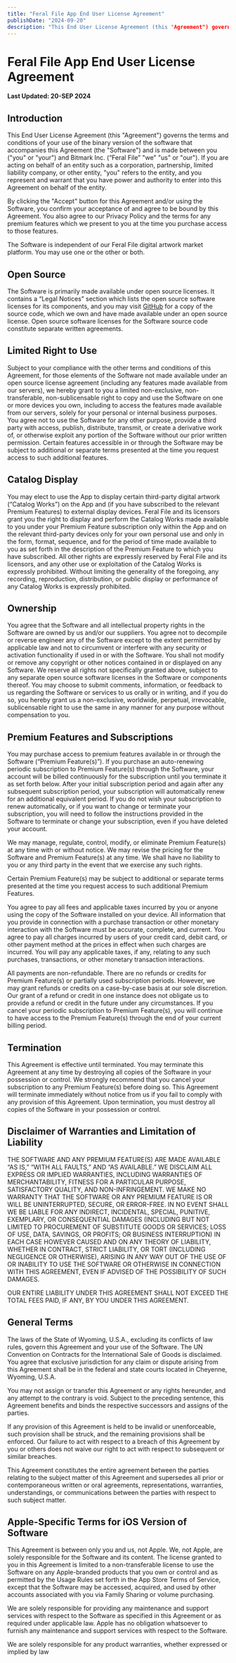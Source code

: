 ```yaml
---
title: "Feral File App End User License Agreement"
publishDate: "2024-09-20"
description: "This End User License Agreement (this "Agreement") governs the terms and conditions of your use of the binary version of the software that accompanies this Agreement (the "Software") and is made between you ("you" or "your") and Bitmark Inc. (“Feral File” "we" "us" or "our")."
---
```


# Feral File App End User License Agreement

**Last Updated: 20-SEP 2024**

## Introduction

This End User License Agreement (this "Agreement") governs the terms and conditions of your use of the binary version of the software that accompanies this Agreement (the "Software") and is made between you ("you" or "your") and Bitmark Inc. (“Feral File” "we" "us" or "our"). If you are acting on behalf of an entity such as a corporation, partnership, limited liability company, or other entity, "you" refers to the entity, and you represent and warrant that you have power and authority to enter into this Agreement on behalf of the entity.

By clicking the "Accept" button for this Agreement and/or using the Software, you confirm your acceptance of and agree to be bound by this Agreement. You also agree to our Privacy Policy and the terms for any premium features which we present to you at the time you purchase access to those features.

The Software is independent of our Feral File digital artwork market platform. You may use one or the other or both.

## Open Source

The Software is primarily made available under open source licenses. It contains a “Legal Notices” section which lists the open source software licenses for its components, and you may visit [GitHub](https://github.com/bitmark-inc/feralfile-app) for a copy of the source code, which we own and have made available under an open source license. Open source software licenses for the Software source code constitute separate written agreements.

## Limited Right to Use

Subject to your compliance with the other terms and conditions of this Agreement, for those elements of the Software not made available under an open source license agreement (including any features made available from our servers), we hereby grant to you a limited non-exclusive, non-transferable, non-sublicensable right to copy and use the Software on one or more devices you own, including to access the features made available from our servers, solely for your personal or internal business purposes. You agree not to use the Software for any other purpose, provide a third party with access, publish, distribute, transmit, or create a derivative work of, or otherwise exploit any portion of the Software without our prior written permission. Certain features accessible in or through the Software may be subject to additional or separate terms presented at the time you request access to such additional features.

## Catalog Display

You may elect to use the App to display certain third-party digital artwork (“Catalog Works”) on the App and (if you have subscribed to the relevant Premium Features) to external display devices. Feral File and its licensors grant you the right to display and perform the Catalog Works made available to you under your Premium Feature subscription only within the App and on the relevant third-party devices only for your own personal use and only in the form, format, sequence, and for the period of time made available to you as set forth in the description of the Premium Feature to which you have subscribed. All other rights are expressly reserved by Feral File and its licensors, and any other use or exploitation of the Catalog Works is expressly prohibited. Without limiting the generality of the foregoing, any recording, reproduction, distribution, or public display or performance of any Catalog Works is expressly prohibited.

## Ownership

You agree that the Software and all intellectual property rights in the Software are owned by us and/or our suppliers. You agree not to decompile or reverse engineer any of the Software except to the extent permitted by applicable law and not to circumvent or interfere with any security or activation functionality if used in or with the Software. You shall not modify or remove any copyright or other notices contained in or displayed on any Software. We reserve all rights not specifically granted above, subject to any separate open source software licenses in the Software or components thereof. You may choose to submit comments, information, or feedback to us regarding the Software or services to us orally or in writing, and if you do so, you hereby grant us a non-exclusive, worldwide, perpetual, irrevocable, sublicensable right to use the same in any manner for any purpose without compensation to you.

## Premium Features and Subscriptions

You may purchase access to premium features available in or through the Software (“Premium Feature(s)”). If you purchase an auto-renewing periodic subscription to Premium Feature(s) through the Software, your account will be billed continuously for the subscription until you terminate it as set forth below. After your initial subscription period and again after any subsequent subscription period, your subscription will automatically renew for an additional equivalent period. If you do not wish your subscription to renew automatically, or if you want to change or terminate your subscription, you will need to follow the instructions provided in the Software to terminate or change your subscription, even if you have deleted your account.

We may manage, regulate, control, modify, or eliminate Premium Feature(s) at any time with or without notice. We may revise the pricing for the Software and Premium Feature(s) at any time. We shall have no liability to you or any third party in the event that we exercise any such rights.

Certain Premium Feature(s) may be subject to additional or separate terms presented at the time you request access to such additional Premium Features.

You agree to pay all fees and applicable taxes incurred by you or anyone using the copy of the Software installed on your device. All information that you provide in connection with a purchase transaction or other monetary interaction with the Software must be accurate, complete, and current. You agree to pay all charges incurred by users of your credit card, debit card, or other payment method at the prices in effect when such charges are incurred. You will pay any applicable taxes, if any, relating to any such purchases, transactions, or other monetary transaction interactions.

All payments are non-refundable. There are no refunds or credits for Premium Feature(s) or partially used subscription periods. However, we may grant refunds or credits on a case-by-case basis at our sole discretion. Our grant of a refund or credit in one instance does not obligate us to provide a refund or credit in the future under any circumstances. If you cancel your periodic subscription to Premium Feature(s), you will continue to have access to the Premium Feature(s) through the end of your current billing period.

## Termination

This Agreement is effective until terminated. You may terminate this Agreement at any time by destroying all copies of the Software in your possession or control. We strongly recommend that you cancel your subscription to any Premium Feature(s) before doing so. This Agreement will terminate immediately without notice from us if you fail to comply with any provision of this Agreement. Upon termination, you must destroy all copies of the Software in your possession or control.

## Disclaimer of Warranties and Limitation of Liability

THE SOFTWARE AND ANY PREMIUM FEATURE(S) ARE MADE AVAILABLE “AS IS,” “WITH ALL FAULTS,” AND “AS AVAILABLE.” WE DISCLAIM ALL EXPRESS OR IMPLIED WARRANTIES, INCLUDING WARRANTIES OF MERCHANTABILITY, FITNESS FOR A PARTICULAR PURPOSE, SATISFACTORY QUALITY, AND NON-INFRINGEMENT. WE MAKE NO WARRANTY THAT THE SOFTWARE OR ANY PREMIUM FEATURE IS OR WILL BE UNINTERRUPTED, SECURE, OR ERROR-FREE. IN NO EVENT SHALL WE BE LIABLE FOR ANY INDIRECT, INCIDENTAL, SPECIAL, PUNITIVE, EXEMPLARY, OR CONSEQUENTIAL DAMAGES (INCLUDING BUT NOT LIMITED TO PROCUREMENT OF SUBSTITUTE GOODS OR SERVICES; LOSS OF USE, DATA, SAVINGS, OR PROFITS; OR BUSINESS INTERRUPTION) IN EACH CASE HOWEVER CAUSED AND ON ANY THEORY OF LIABILITY, WHETHER IN CONTRACT, STRICT LIABILITY, OR TORT (INCLUDING NEGLIGENCE OR OTHERWISE), ARISING IN ANY WAY OUT OF THE USE OF OR INABILITY TO USE THE SOFTWARE OR OTHERWISE IN CONNECTION WITH THIS AGREEMENT, EVEN IF ADVISED OF THE POSSIBILITY OF SUCH DAMAGES.

OUR ENTIRE LIABILITY UNDER THIS AGREEMENT SHALL NOT EXCEED THE TOTAL FEES PAID, IF ANY, BY YOU UNDER THIS AGREEMENT.

## General Terms

The laws of the State of Wyoming, U.S.A., excluding its conflicts of law rules, govern this Agreement and your use of the Software. The UN Convention on Contracts for the International Sale of Goods is disclaimed. You agree that exclusive jurisdiction for any claim or dispute arising from this Agreement shall be in the federal and state courts located in Cheyenne, Wyoming, U.S.A.

You may not assign or transfer this Agreement or any rights hereunder, and any attempt to the contrary is void. Subject to the preceding sentence, this Agreement benefits and binds the respective successors and assigns of the parties.

If any provision of this Agreement is held to be invalid or unenforceable, such provision shall be struck, and the remaining provisions shall be enforced. Our failure to act with respect to a breach of this Agreement by you or others does not waive our right to act with respect to subsequent or similar breaches.

This Agreement constitutes the entire agreement between the parties relating to the subject matter of this Agreement and supersedes all prior or contemporaneous written or oral agreements, representations, warranties, understandings, or communications between the parties with respect to such subject matter.

## Apple-Specific Terms for iOS Version of Software

This Agreement is between only you and us, not Apple. We, not Apple, are solely responsible for the Software and its content. The license granted to you in this Agreement is limited to a non-transferable license to use the Software on any Apple-branded products that you own or control and as permitted by the Usage Rules set forth in the App Store Terms of Service, except that the Software may be accessed, acquired, and used by other accounts associated with you via Family Sharing or volume purchasing.

We are solely responsible for providing any maintenance and support services with respect to the Software as specified in this Agreement or as required under applicable law. Apple has no obligation whatsoever to furnish any maintenance and support services with respect to the Software.

We are solely responsible for any product warranties, whether expressed or implied by law  
